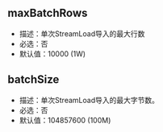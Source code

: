 ## maxBatchRows

- 描述：单次StreamLoad导入的最大行数
- 必选：否
- 默认值：10000 (1W)

## batchSize

- 描述：单次StreamLoad导入的最大字节数。
- 必选：否
- 默认值：104857600 (100M)




